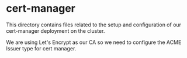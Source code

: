 # cert-manager

This directory contains files related to the setup and configuration of our
cert-manager deployment on the cluster.

We are using Let's Encrypt as our CA so we need to configure the ACME Issuer
type for cert manager.
